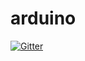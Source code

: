 # arduino

[![Gitter](https://badges.gitter.im/Join%20Chat.svg)](https://gitter.im/Machiaweliczny/arduino?utm_source=badge&utm_medium=badge&utm_campaign=pr-badge&utm_content=badge)
